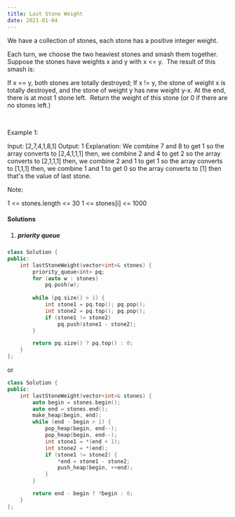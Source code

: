 ```yaml
---
title: Last Stone Weight
date: 2021-01-04
---
```

We have a collection of stones, each stone has a positive integer weight.

Each turn, we choose the two heaviest stones and smash them together.  Suppose the stones have weights x and y with x <= y.  The result of this smash is:

If x == y, both stones are totally destroyed;
If x != y, the stone of weight x is totally destroyed, and the stone of weight y has new weight y-x.
At the end, there is at most 1 stone left.  Return the weight of this stone (or 0 if there are no stones left.)

 

Example 1:

Input: [2,7,4,1,8,1]
Output: 1
Explanation: 
We combine 7 and 8 to get 1 so the array converts to [2,4,1,1,1] then,
we combine 2 and 4 to get 2 so the array converts to [2,1,1,1] then,
we combine 2 and 1 to get 1 so the array converts to [1,1,1] then,
we combine 1 and 1 to get 0 so the array converts to [1] then that's the value of last stone.
 

Note:

1 <= stones.length <= 30
1 <= stones[i] <= 1000

#### Solutions

1. ##### priority queue

```cpp
class Solution {
public:
    int lastStoneWeight(vector<int>& stones) {
        priority_queue<int> pq;
        for (auto w : stones)
            pq.push(w);
        
        while (pq.size() > 1) {
            int stone1 = pq.top(); pq.pop();
            int stone2 = pq.top(); pq.pop();
            if (stone1 != stone2)
                pq.push(stone1 - stone2);    
        }

        return pq.size() ? pq.top() : 0;
    }
};
```

or

```cpp
class Solution {
public:
    int lastStoneWeight(vector<int>& stones) {
        auto begin = stones.begin();
        auto end = stones.end();
        make_heap(begin, end);
        while (end - begin > 1) {
            pop_heap(begin, end--);
            pop_heap(begin, end--);
            int stone1 = *(end + 1);
            int stone2 = *(end);
            if (stone1 != stone2) {
                *end = stone1 - stone2;
                push_heap(begin, ++end);
            }
        }

        return end - begin ? *begin : 0;
    }
};
```